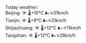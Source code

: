 Today weather:  
Beijing: ☀️ 🌡️+10°C 🌬️↘31km/h  
Tianjin: ☀️ 🌡️+9°C 🌬️↘31km/h  
Shijiazhuang: ☀️ 🌡️+12°C 🌬️→11km/h  
Tangshan: ☀️ 🌡️+12°C 🌬️↘26km/h  
